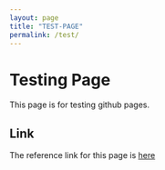 ```yaml
---
layout: page
title: "TEST-PAGE"
permalink: /test/
---
```


# Testing Page
This page is for testing github pages.

## Link
The reference link for this page is [here](https://docs.github.com/en/pages/setting-up-a-github-pages-site-with-jekyll/adding-content-to-your-github-pages-site-using-jekyll)
